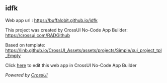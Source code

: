 ## idfk
Web app url : https://buffalobit.github.io/idfk

This project was created by CrossUI No-Code App Builder: https://crossui.com/RADGithub

Based on template: https://linb.github.io/CrossUI_Assets/assets/projects/Simple/xui_project_tpl_Empty

Click [here](https://crossui.com/RADGithub/#!from=github&owner=buffalobit&repo=idfk) to edit this web app in CrossUI No-Code App Builder

<i>Powered by [CrossUI](https://crossui.com)</i>
